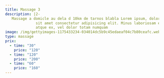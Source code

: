 ```yaml
---
title: Massage 3
description: |2-
   Massage a domicle au dela d 10km de tarnos blabla Lorem ipsum, dolor
              sit amet consectetur adipisicing elit. Minus laboriosam eum vitae
              atque ex, vel dolor totam numquam
image: /img/gettyimages-1175433234-034014dc5b9c45edaeaf04c7b80ceafc.webp
type: massage
prix:
  - time: "30"
    price: "120"
  - time: "120"
    price: "200"
  - time: "60"
    price: "160"
---
```

